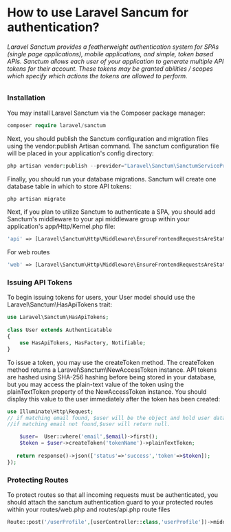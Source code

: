 # How to use Laravel Sancum for authentication?

###### Laravel Sanctum provides a featherweight authentication system for SPAs (single page applications), mobile applications, and simple, token based APIs. Sanctum allows each user of your application to generate multiple API tokens for their account. These tokens may be granted abilities / scopes which specify which actions the tokens are allowed to perform.

### Installation
You may install Laravel Sanctum via the Composer package manager:

```php
composer require laravel/sanctum
```

Next, you should publish the Sanctum configuration and migration files using the vendor:publish Artisan command. The
sanctum configuration file will be placed in your application's config directory:

```php
php artisan vendor:publish --provider="Laravel\Sanctum\SanctumServiceProvider"
```

Finally, you should run your database migrations. Sanctum will create one database table in which to store API tokens:

```php
php artisan migrate
```

Next, if you plan to utilize Sanctum to authenticate a SPA, you should add Sanctum's middleware to your api middleware
group within your application's app/Http/Kernel.php file:

```   php
'api' => [Laravel\Sanctum\Http\Middleware\EnsureFrontendRequestsAreStateful::class]
```
For web routes
```php
'web' => [Laravel\Sanctum\Http\Middleware\EnsureFrontendRequestsAreStateful::class]
```
### Issuing API Tokens
To begin issuing tokens for users, your User model should use the Laravel\Sanctum\HasApiTokens trait:
```php
use Laravel\Sanctum\HasApiTokens;
 
class User extends Authenticatable
{
    use HasApiTokens, HasFactory, Notifiable;
}
```

To issue a token, you may use the createToken method. The createToken method returns a Laravel\Sanctum\NewAccessToken instance. API tokens are hashed using SHA-256 hashing before being stored in your database, but you may access the plain-text value of the token using the plainTextToken property of the NewAccessToken instance. You should display this value to the user immediately after the token has been created:
```php
use Illuminate\Http\Request;
// if matching email found, $user will be the object and hold user data.
//if matching email not found,$user will return null.

    $user=  User::where('email',$email)->first();
    $token = $user->createToken('tokenName')->plainTextToken;
 
   return response()->json(['status'=>'success','token'=>$token]);
});

```
### Protecting Routes
To protect routes so that all incoming requests must be authenticated, you should attach the sanctum authentication guard to your protected routes within your routes/web.php and routes/api.php route files
```php
Route::post('/userProfile',[userController::class,'userProfile'])->middleware('auth:sanctum');
```
